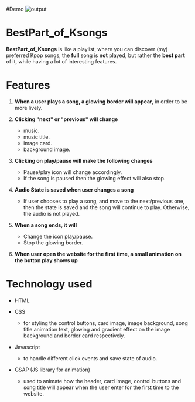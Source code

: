 #Demo
![output](https://github.com/Rom-Lao/BestPart_of_Ksongs/assets/167688624/cfd28aee-e5f7-4991-a263-e68a718055b5)




# BestPart_of_Ksongs

**BestPart_of_Ksongs** is like a playlist, where you can discover (my) preferred Kpop songs, the **full** song is **not** played, but rather the **best part** of it, while having a lot of interesting features.


# Features
1. **When a user plays a song, a glowing border will appear**, in order to be more lively.
2. **Clicking "next" or "previous" will change**
   * music.
   * music title.
   * image card.
   * background image.
     
3. **Clicking on play/pause will make the following changes**
   * Pause/play icon will change accordingly.
   * If the song is paused then the glowing effect will also stop.
    
4. **Audio State is saved when user changes a song**
   * If user chooses to play a song, and move to the next/previous one, then the state is saved and the song will continue to play. Otherwise, the audio is not played.
     
5. **When a song ends, it will**
   * Change the icon play/pause.
   * Stop the glowing border.
6. **When user open the website for the first time, a small animation on the button play shows up**

# Technology used 
* HTML
* CSS
    * for styling the control buttons, card image, image background, song title animation text, glowing and gradient effect on the image background and border card respectively.
      
* Javascript
    * to handle different click events and save state of audio.
      
* GSAP (JS library for animation)
    * used to animate how the header, card image, control buttons and song title will appear when the user enter for the first time to the website.



